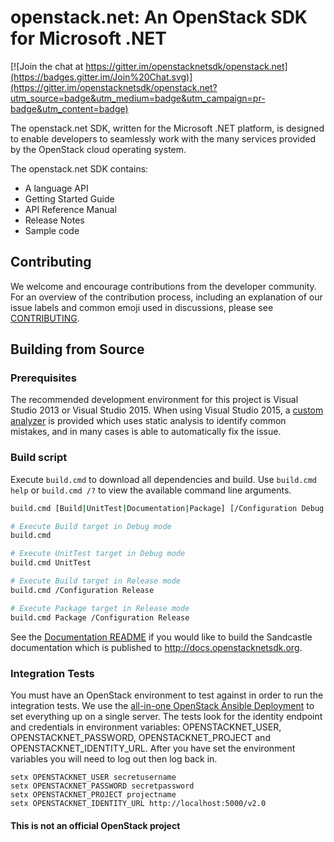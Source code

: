 # openstack.net: An OpenStack SDK for Microsoft .NET

[![Join the chat at https://gitter.im/openstacknetsdk/openstack.net](https://badges.gitter.im/Join%20Chat.svg)](https://gitter.im/openstacknetsdk/openstack.net?utm_source=badge&utm_medium=badge&utm_campaign=pr-badge&utm_content=badge)

The openstack.net SDK, written for the Microsoft .NET platform, is designed to enable developers to seamlessly work with
the many services provided by the OpenStack cloud operating system.

The openstack.net SDK contains:

* A language API
* Getting Started Guide
* API Reference Manual
* Release Notes
* Sample code

## Contributing

We welcome and encourage contributions from the developer community. For an overview of the contribution process,
including an explanation of our issue labels and common emoji used in discussions, please see
[CONTRIBUTING](CONTRIBUTING.md).

## Building from Source

### Prerequisites

The recommended development environment for this project is Visual Studio 2013 or Visual Studio 2015. When using Visual
Studio 2015, a [custom analyzer](https://github.com/openstacknetsdk/OpenStackNetAnalyzers) is provided
which uses static analysis to identify common mistakes, and in many cases is able to automatically fix the issue.

### Build script

Execute `build.cmd` to download all dependencies and build. Use `build.cmd help` or `build.cmd /?` to view the available command line arguments.

```bash
build.cmd [Build|UnitTest|Documentation|Package] [/Configuration Debug|Release]

# Execute Build target in Debug mode
build.cmd

# Execute UnitTest target in Debug mode
build.cmd UnitTest

# Execute Build target in Release mode
build.cmd /Configuration Release

# Execute Package target in Release mode
build.cmd Package /Configuration Release
```

See the [Documentation README](src/Documentation/README.md) if you would like to build the Sandcastle documentation which is published to http://docs.openstacknetsdk.org.

### Integration Tests
You must have an OpenStack environment to test against in order to run the integration tests. We use the [all-in-one OpenStack Ansible Deployment](https://github.com/stackforge/os-ansible-deployment/blob/master/development-stack.rst) to set everything up on a single server. The tests look for the identity endpoint and credentials in environment variables: OPENSTACKNET_USER, OPENSTACKNET_PASSWORD, OPENSTACKNET_PROJECT and OPENSTACKNET_IDENTITY_URL. After you have set the environment variables you will need to log out then log back in.

```batchfile
setx OPENSTACKNET_USER secretusername
setx OPENSTACKNET_PASSWORD secretpassword
setx OPENSTACKNET_PROJECT projectname
setx OPENSTACKNET_IDENTITY_URL http://localhost:5000/v2.0
```

#### This is not an official OpenStack project
